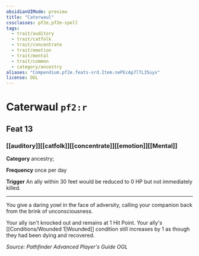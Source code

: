 ```yaml
---
obsidianUIMode: preview
title: "Caterwaul"
cssclasses: pf2e,pf2e-spell
tags:
  - trait/auditory
  - trait/catfolk
  - trait/concentrate
  - trait/emotion
  - trait/mental
  - trait/common
  - category/ancestry
aliases: "Compendium.pf2e.feats-srd.Item.nePEcAp7lTL35uyx"
license: OGL
---
```

# Caterwaul `pf2:r`
## Feat 13
### [[auditory]][[catfolk]][[concentrate]][[emotion]][[Mental]]

**Category** ancestry; 




**Frequency** once per day

**Trigger** An ally within 30 feet would be reduced to 0 HP but not immediately killed.

* * *

You give a daring yowl in the face of adversity, calling your companion back from the brink of unconsciousness.

Your ally isn't knocked out and remains at 1 Hit Point. Your ally's [[Conditions/Wounded 1|Wounded]] condition still increases by 1 as though they had been dying and recovered.

*Source: Pathfinder Advanced Player's Guide*
*OGL*